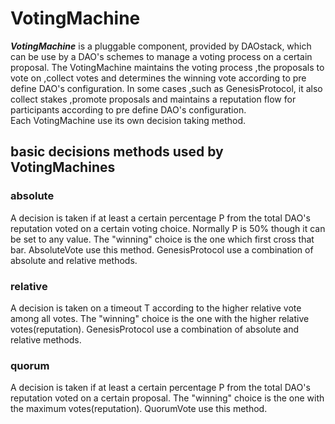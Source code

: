 # VotingMachine

***VotingMachine*** is a pluggable component, provided by DAOstack, which can be use by a DAO's schemes to manage a voting
process on a certain proposal.
The VotingMachine maintains the voting process ,the proposals to vote on ,collect votes and determines the winning vote according to pre define DAO's configuration.
In some cases ,such as GenesisProtocol, it also collect stakes ,promote proposals and maintains a reputation flow for participants according to pre define DAO's configuration.  
Each VotingMachine use its own decision taking method.

## basic decisions methods used by VotingMachines

### absolute

A decision is taken if at least a certain percentage P from the total DAO's reputation voted
on a certain voting choice. Normally P is 50% though it can be set to any value.
The "winning" choice is the one which first cross that bar.
AbsoluteVote use this method.
GenesisProtocol use a combination of absolute and relative methods.

### relative

A decision is taken on a timeout T according to the higher relative vote among all votes.
The "winning" choice is the one with the higher relative votes(reputation).
GenesisProtocol use a combination of absolute and relative methods.  

### quorum

A decision is taken if at least a certain percentage P from the total DAO's reputation voted on a certain proposal.
The "winning" choice is the one with the maximum votes(reputation).
QuorumVote use this method.
